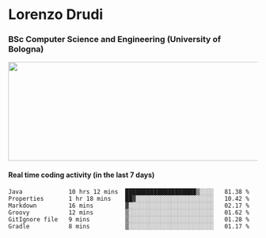 # Lorenzo Drudi
### BSc Computer Science and Engineering (University of Bologna)

<img src="https://github-readme-stats.vercel.app/api?username=LorenzoDrudi&count_private=true&show_icons=true&theme=gruvbox" height=200px width=550px>

<!---Use wakatime plugins to track the coding time--->
#### Real time coding activity (in the last 7 days)
<!--START_SECTION:waka-->

```text
Java             10 hrs 12 mins  ████████████████████▒░░░░   81.38 %
Properties       1 hr 18 mins    ██▓░░░░░░░░░░░░░░░░░░░░░░   10.42 %
Markdown         16 mins         ▓░░░░░░░░░░░░░░░░░░░░░░░░   02.17 %
Groovy           12 mins         ▒░░░░░░░░░░░░░░░░░░░░░░░░   01.62 %
GitIgnore file   9 mins          ▒░░░░░░░░░░░░░░░░░░░░░░░░   01.28 %
Gradle           8 mins          ▒░░░░░░░░░░░░░░░░░░░░░░░░   01.17 %
```

<!--END_SECTION:waka-->
